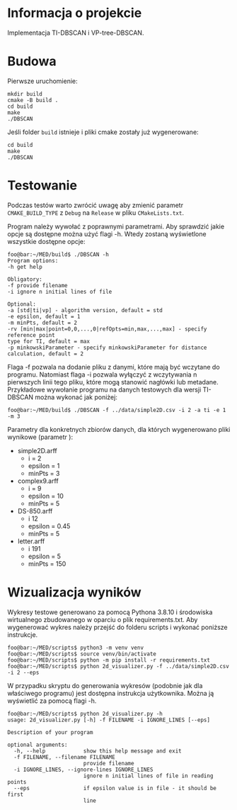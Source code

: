 # Informacja o projekcie
Implementacja TI-DBSCAN i VP-tree-DBSCAN.

# Budowa
Pierwsze uruchomienie:
``` console
mkdir build
cmake -B build .
cd build
make
./DBSCAN
```

Jeśli folder `build` istnieje i pliki cmake zostały już wygenerowane:
``` console
cd build
make
./DBSCAN
```

# Testowanie
Podczas testów warto zwrócić uwagę aby zmienić parametr `CMAKE_BUILD_TYPE` z `Debug` na `Release` w pliku `CMakeLists.txt`.

Program należy wywołać z poprawnymi parametrami. Aby sprawdzić jakie opcje są dostępne można użyć flagi -h. Wtedy zostaną wyświetlone wszystkie dostępne opcje:
```console
foo@bar:~/MED/build$ ./DBSCAN -h
Program options: 
-h get help 

Obligatory: 
-f provide filename 
-i ignore n initial lines of file 

Optional: 
-a [std|ti|vp] - algorithm version, default = std
-e epsilon, default = 1 
-m minPts, default = 2 
-rv [min|max|point=0,0,...,0|refOpts=min,max,...,max] - specify reference point
type for TI, default = max 
-p minkowskiParameter - specify minkowskiParameter for distance calculation, default = 2
```

Flaga -f pozwala na dodanie pliku z danymi, które mają być wczytane do programu. Natomiast flaga -i pozwala wyłączyć z wczytywania n pierwszych linii tego pliku, które mogą stanowić nagłówki lub metadane. Przykładowe wywołanie programu na danych testowych dla wersji TI-DBSCAN można wykonać jak poniżej:
```console
foo@bar:~/MED/build$ ./DBSCAN -f ../data/simple2D.csv -i 2 -a ti -e 1 -m 3
```

Parametry dla konkretnych zbiorów danych, dla których wygenerowano pliki wynikowe (parametr ):
- simple2D.arff
    - i = 2
    - epsilon = 1
    - minPts = 3
- complex9.arff
    - i = 9
    - epsilon = 10
    - minPts = 5
- DS-850.arff
    - i 12
    - epsilon = 0.45
    - minPts = 5
- letter.arff
    - i 191
    - epsilon = 5
    - minPts = 150

# Wizualizacja wyników
Wykresy testowe generowano za pomocą Pythona 3.8.10 i środowiska wirtualnego zbudowanego w oparciu o plik requirements.txt. Aby wygenerować wykres należy przejść do folderu
scripts i wykonać poniższe instrukcje.
``` console
foo@bar:~/MED/scripts$ python3 -m venv venv
foo@bar:~/MED/scripts$ source venv/bin/activate
foo@bar:~/MED/scripts$ python -m pip install -r requirements.txt
foo@bar:~/MED/scripts$ python 2d_visualizer.py -f ../data/simple2D.csv -i 2 --eps
```
W przypadku skryptu do generowania wykresów (podobnie jak dla właściwego programu) jest dostępna instrukcja użytkownika. Można ją wyświetlić za pomocą flagi -h.

``` console
foo@bar:~/MED/scripts$ python 2d_visualizer.py -h
usage: 2d_visualizer.py [-h] -f FILENAME -i IGNORE_LINES [--eps]

Description of your program

optional arguments:
  -h, --help            show this help message and exit
  -f FILENAME, --filename FILENAME
                        provide filename
  -i IGNORE_LINES, --ignore-lines IGNORE_LINES
                        ignore n initial lines of file in reading points
  --eps                 if epsilon value is in file - it should be first
                        line
```
